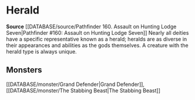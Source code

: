 ﻿---
id: '330'
name: Herald
rarity: Common
rus_type_level: null
source: '[[DATABASE/source/Pathfinder 160. Assault on Hunting Lodge Seven|Pathfinder
  #160: Assault on Hunting Lodge Seven]]'
trait:
- Herald
type: Trait

---
# Herald

**Source** [[DATABASE/source/Pathfinder 160. Assault on Hunting Lodge Seven|Pathfinder #160: Assault on Hunting Lodge Seven]]
Nearly all deities have a specific representative known as a herald; heralds are as diverse in their appearances and abilities as the gods themselves. A creature with the herald type is always unique.

## Monsters

[[DATABASE/monster/Grand Defender|Grand Defender]], [[DATABASE/monster/The Stabbing Beast|The Stabbing Beast]]